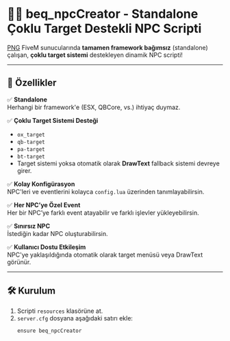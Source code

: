 # 🧍‍♂️ beq_npcCreator - Standalone Çoklu Target Destekli NPC Scripti


[PNG](https://i.hizliresim.com/43f127g.png?_gl=1*ncxi93*_ga*MTEzMzgzNTg3Ni4xNzUxMjA1OTM5*_ga_M9ZRXYS2YN*czE3NTM0MzU5ODkkbzIkZzEkdDE3NTM0MzYwNDMkajYkbDAkaDA.)
FiveM sunucularında **tamamen framework bağımsız** (standalone) çalışan, **çoklu target sistemi** destekleyen dinamik NPC scripti!

---

## 🚀 Özellikler

✅ **Standalone**  
Herhangi bir framework'e (ESX, QBCore, vs.) ihtiyaç duymaz.

✅ **Çoklu Target Sistemi Desteği**
- `ox_target`
- `qb-target`
- `pa-target`
- `bt-target`
- Target sistemi yoksa otomatik olarak **DrawText** fallback sistemi devreye girer.

✅ **Kolay Konfigürasyon**  
NPC'leri ve eventlerini kolayca `config.lua` üzerinden tanımlayabilirsin.

✅ **Her NPC’ye Özel Event**  
Her bir NPC’ye farklı event atayabilir ve farklı işlevler yükleyebilirsin.

✅ **Sınırsız NPC**  
İstediğin kadar NPC oluşturabilirsin.

✅ **Kullanıcı Dostu Etkileşim**  
NPC'ye yaklaşıldığında otomatik olarak target menüsü veya DrawText görünür.

---

## 🛠️ Kurulum

1. Scripti `resources` klasörüne at.
2. `server.cfg` dosyana aşağıdaki satırı ekle:
   ```bash
   ensure beq_npcCreator
